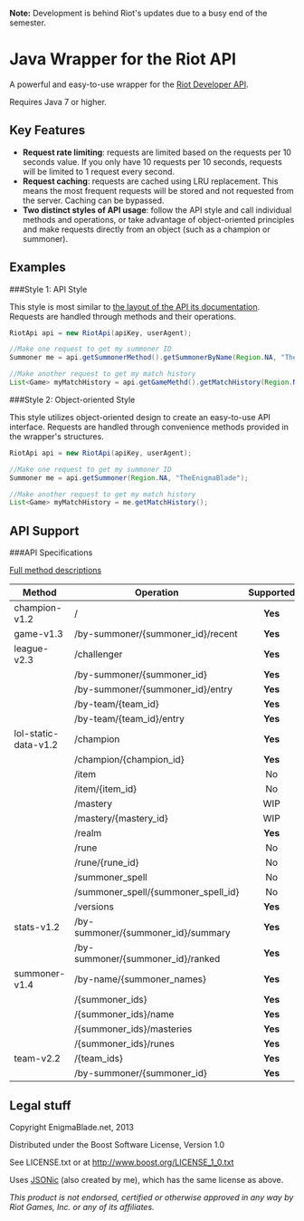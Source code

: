 **Note:** Development is behind Riot's updates due to a busy end of the semester.

Java Wrapper for the Riot API
=============================

A powerful and easy-to-use wrapper for the [Riot Developer API](https://developer.riotgames.com/).

Requires Java 7 or higher.

Key Features
------------

* **Request rate limiting**: requests are limited based on the requests per 10 seconds value. If you only have 10 requests per 10 seconds, requests will be limited to 1 request every second.
* **Request caching**: requests are cached using LRU replacement. This means the most frequent requests will be stored and not requested from the server. Caching can be bypassed.
* **Two distinct styles of API usage**: follow the API style and call individual methods and operations, or take advantage of object-oriented principles and make requests directly from an object (such as a champion or summoner).

Examples
--------

###Style 1: API Style

This style is most similar to [the layout of the API its documentation](https://developer.riotgames.com/api/methods). Requests are handled through methods and their operations.

```java
RiotApi api = new RiotApi(apiKey, userAgent);

//Make one request to get my summoner ID
Summoner me = api.getSummonerMethod().getSummonerByName(Region.NA, "TheEnigmaBlade");

//Make another request to get my match history
List<Game> myMatchHistory = api.getGameMethd().getMatchHistory(Region.NA, me.getId());
```

###Style 2: Object-oriented Style

This style utilizes object-oriented design to create an easy-to-use API interface. Requests are handled through convenience methods provided in the wrapper's structures.

```java
RiotApi api = new RiotApi(apiKey, userAgent);

//Make one request to get my summoner ID
Summoner me = api.getSummoner(Region.NA, "TheEnigmaBlade");

//Make another request to get my match history
List<Game> myMatchHistory = me.getMatchHistory();
```

API Support
-----------

###API Specifications

[Full method descriptions](http://developer.riotgames.com/api/methods)

| Method               | Operation                           | Supported |
| -------------------- | ----------------------------------- | :-------: |
| champion-v1.2        | /                                   | **Yes**   |
| game-v1.3            | /by-summoner/{summoner_id}/recent   | **Yes**   |
| league-v2.3          | /challenger                         | **Yes**   |
|                      | /by-summoner/{summoner_id}          | **Yes**   |
|                      | /by-summoner/{summoner_id}/entry    | **Yes**   |
|                      | /by-team/{team_id}                  | **Yes**   |
|                      | /by-team/{team_id}/entry            | **Yes**   |
| lol-static-data-v1.2 | /champion                           | **Yes**   |
|                      | /champion/{champion_id}             | **Yes**   |
|                      | /item                               | No        |
|                      | /item/{item_id}                     | No        |
|                      | /mastery                            | WIP       |
|                      | /mastery/{mastery_id}               | WIP       |
|                      | /realm                              | **Yes**   |
|                      | /rune                               | No        |
|                      | /rune/{rune_id}                     | No        |
|                      | /summoner_spell                     | No        |
|                      | /summoner_spell/{summoner_spell_id} | No        |
|                      | /versions                           | **Yes**   |
| stats-v1.2           | /by-summoner/{summoner_id}/summary  | **Yes**   |
|                      | /by-summoner/{summoner_id}/ranked   | **Yes**   |
| summoner-v1.4        | /by-name/{summoner_names}           | **Yes**   |
|                      | /{summoner_ids}                     | **Yes**   |
|                      | /{summoner_ids}/name                | **Yes**   |
|                      | /{summoner_ids}/masteries           | **Yes**   |
|                      | /{summoner_ids}/runes               | **Yes**   |
| team-v2.2            | /{team_ids}                         | **Yes**   |
|                      | /by-summoner/{summoner_id}          | **Yes**   |

Legal stuff
-----------

Copyright EnigmaBlade.net, 2013

Distributed under the Boost Software License, Version 1.0

See LICENSE.txt or at http://www.boost.org/LICENSE_1_0.txt

Uses [JSONic](https://github.com/TheEnigmaBlade/jsonic) (also created by me), which has the same license as above.

*This product is not endorsed, certified or otherwise approved in any way by Riot Games, Inc. or any of its affiliates.*
